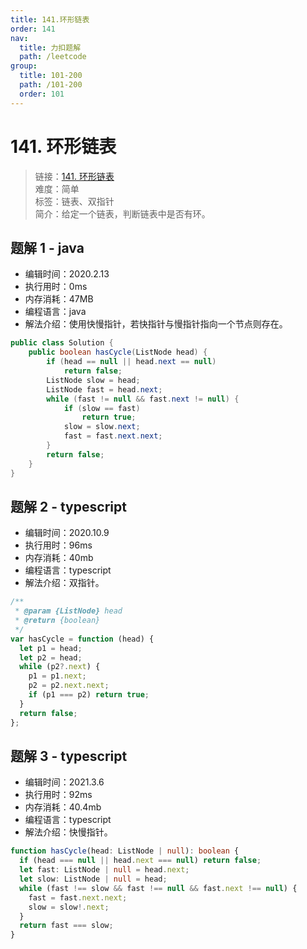 ```yaml
---
title: 141.环形链表
order: 141
nav:
  title: 力扣题解
  path: /leetcode
group:
  title: 101-200
  path: /101-200
  order: 101
---
```


# 141. 环形链表

> 链接：[141. 环形链表](https://leetcode-cn.com/problems/linked-list-cycle/)  
> 难度：简单  
> 标签：链表、双指针  
> 简介：给定一个链表，判断链表中是否有环。

## 题解 1 - java

- 编辑时间：2020.2.13
- 执行用时：0ms
- 内存消耗：47MB
- 编程语言：java
- 解法介绍：使用快慢指针，若快指针与慢指针指向一个节点则存在。

```java
public class Solution {
    public boolean hasCycle(ListNode head) {
        if (head == null || head.next == null)
			return false;
		ListNode slow = head;
		ListNode fast = head.next;
		while (fast != null && fast.next != null) {
			if (slow == fast)
				return true;
			slow = slow.next;
			fast = fast.next.next;
		}
		return false;
    }
}
```

## 题解 2 - typescript

- 编辑时间：2020.10.9
- 执行用时：96ms
- 内存消耗：40mb
- 编程语言：typescript
- 解法介绍：双指针。

```typescript
/**
 * @param {ListNode} head
 * @return {boolean}
 */
var hasCycle = function (head) {
  let p1 = head;
  let p2 = head;
  while (p2?.next) {
    p1 = p1.next;
    p2 = p2.next.next;
    if (p1 === p2) return true;
  }
  return false;
};
```

## 题解 3 - typescript

- 编辑时间：2021.3.6
- 执行用时：92ms
- 内存消耗：40.4mb
- 编程语言：typescript
- 解法介绍：快慢指针。

```typescript
function hasCycle(head: ListNode | null): boolean {
  if (head === null || head.next === null) return false;
  let fast: ListNode | null = head.next;
  let slow: ListNode | null = head;
  while (fast !== slow && fast !== null && fast.next !== null) {
    fast = fast.next.next;
    slow = slow!.next;
  }
  return fast === slow;
}
```
